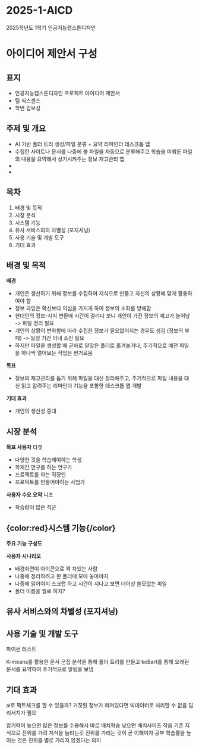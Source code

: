 # 2025-1-AICD
2025학년도 1학기 인공지능캡스톤디자인

# 아이디어 제안서 구성
## 표지
- 인공지능캡스톤디자인 프로젝트 아이디어 제안서
- 팀 식스센스
- 학번 김보성

## 주제 및 개요
- AI 기반 폴더 트리 생성/파일 분류 + 요약 리마인더 데스크톱 앱
- 수집한 사이트나 문서를 나중에 볼 파일을 자동으로 분류해주고 학습을 미뤄둔 파일의 내용을 요약해서 상기시켜주는 정보 재고관리 앱
- 
- 


## 목차
1. 배경 및 목적
2. 시장 분석
3. 시스템 기능
4. 유사 서비스와의 차별성 (포지셔닝)
5. 사용 기술 및 개발 도구
6. 기대 효과

## 배경 및 목적
**배경**
- 개인은 생산하기 위해 정보를 수집하여 지식으로 만들고 자신의 상황에 맞게 활용하여야 함
- 정보 과잉은 확신보다 의심을 가지게 하여 정보의 소화를 방해함
- 현대인의 정보-지식 변환에 시간이 걸리다 보니 개인이 가진 정보의 재고가 늘어남 -> 파일 정리 필요
- 개인의 상황이 변화함에 따라 수집한 정보가 필요없어지는 경우도 생김 (정보의 부패) -> 일정 기간 이내 소진 필요
- 하지만 파일을 생성할 때 곧바로 알맞은 폴더로 옮겨놓거나, 주기적으로 예전 파일을 하나씩 열어보는 작업은 번거로움

**목표**
- 정보의 재고관리를 돕기 위해 파일을 대신 정리해주고, 주기적으로 파일 내용을 대신 읽고 알려주는 리마인더 기능을 포함한 데스크톱 앱 개발   

**기대 효과**
- 개인의 생산성 증대   

## 시장 분석
**목표 사용자** 타겟
- 다양한 것을 학습해야하는 학생
- 학제간 연구를 하는 연구가
- 프로젝트를 하는 직장인
- 프로덕트를 만들어야하는 사업가

**사용자 수요 요약** 니즈
- 학습량이 많은 직군


## {color:red}시스템 기능{/color}
**주요 기능 구성도**

**사용자 시나리오**
- 배경화면이 아이콘으로 꽉 차있는 사람
- 나중에 정리하려고 한 폴더에 모아 놓아야지
- 나중에 읽어야지 스크랩 하고 시간이 지나고 보면 더이상 쓸모없는 파일
- 폴더 이름을 뭘로 하지?

## 유사 서비스와의 차별성 (포지셔닝)

## 사용 기술 및 개발 도구
파이썬 러스트

K-means를 활용한 문서 군집 분석을 통해 폴더 트리를 만들고 koBart를 통해 오래된 문서를 요약하여 주기적으로 알림을 보냄

## 기대 효과



ai로 팩트체크를 할 수 있을까?
거짓된 정보가 퍼져있다면 빅데이터로 처리할 수 없음
딥리서치가 필요

암기력이 높으면 많은 정보를 수용해서 바로 배치학습
낮으면 배치사이즈 작음
기존 지식으로 진위를 가려 지식을 늘리는것
진위를 가리는 것이 곧 이해이자 공부
학습률을 높이는 것은 진위를 별로 가리지 않겠다는 의미

